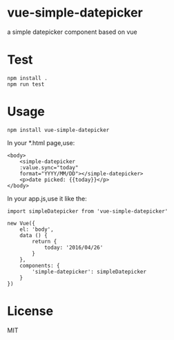 # vue-simple-datepicker
a simple datepicker component based on vue
# Test
```
npm install .
npm run test
```
# Usage
```
npm install vue-simple-datepicker
```
In your *.html page,use:
```
<body>
    <simple-datepicker
    :value.sync="today"
    format="YYYY/MM/DD"></simple-datepicker>
    <p>date picked: {{today}}</p>
</body>
```
In your app.js,use it like the:
```
import simpleDatepicker from 'vue-simple-datepicker'

new Vue({
    el: 'body',
    data () {
        return {
            today: '2016/04/26'
        }
    },
    components: {
        'simple-datepicker': simpleDatepicker
    }
})
```
# License
MIT